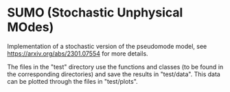 # SUMO (Stochastic Unphysical MOdes)
Implementation of a stochastic version of the pseudomode model, see https://arxiv.org/abs/2301.07554 for more details.

The files in the "test" directory use the functions and classes (to be found in the corresponding directories) and save the results in "test/data". This data can be plotted through the files in "test/plots".
